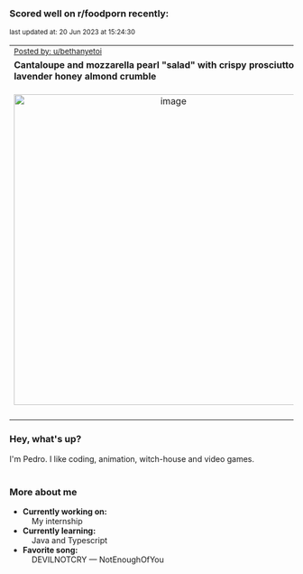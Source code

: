 ### Scored well on r/foodporn recently:

<p align="left"><sub>last updated at: 20 Jun 2023 at 15:24:30</sub></p>

|   |
| --- |
| <sub>[Posted by: u/bethanyetoi][source]</sub> |
| **Cantaloupe and mozzarella pearl "salad" with crispy prosciutto and lavender honey almond crumble** | 
|<p align="center"> <img alt="image" src="https://i.redd.it/t6f9ulcec27b1.jpg" width="550" /> </p>|
|   |

### Hey, what's up?

I'm Pedro. I like coding, animation, witch-house and video games.<br><br>

### More about me
- **Currently working on:**  
&nbsp;&nbsp;&nbsp;&nbsp;My internship
- **Currently learning:**  
&nbsp;&nbsp;&nbsp;&nbsp;Java and Typescript
- **Favorite song:**  
&nbsp;&nbsp;&nbsp;&nbsp;DEVILNOTCRY — NotEnoughOfYou<br><br>

  



  
  
  
[linkedin]: https://linkedin.com/in/pedro-h-r-gomes-8a487b14a/
[gmail]: mailto:pilique11@gmail.com
[source]: https://reddit.com/r/FoodPorn/comments/14dv21p/cantaloupe_and_mozzarella_pearl_salad_with_crispy/
[redditAPI]: https://www.reddit.com/dev/api/